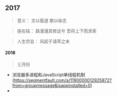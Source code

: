 ## 2017

> 意义：     文以载道 歌以咏志

> 座右铭：   路漫漫其修远兮 吾将上下而求索

> 人生宗旨： 风起于请苹之末 



#### 2018

> 三月份

* 浏览器多进程和JavaScript单线程机制 (https://segmentfault.com/a/1190000012925872?from=groupmessage&isappinstalled=0)
* ​